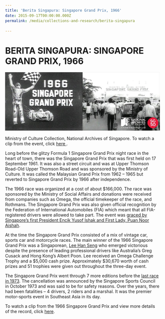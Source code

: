 ```yaml
---
title: 'Berita Singapura: Singapore Grand Prix, 1966'
date: 2015-09-17T00:00:00.000Z
permalink: /media/collections-and-research/berita-singapura

---
```



<iframe id="pxcelframe" src="//t.sharethis.com/a/t_.htm?ver=0.345.16984&amp;cid=c010#rnd=1577950625489&amp;cid=c010&amp;dmn=www.nas.gov.sg&amp;tt=t.dhj&amp;dhjLcy=59&amp;lbl=pxcel&amp;flbl=pxcel&amp;ll=d&amp;ver=0.345.16984&amp;ell=d&amp;cck=__stid&amp;pn=%2Fblogs%2Farchivistpick%2Fsingapore-grand-prix%2F&amp;qs=na&amp;rdn=www.nas.gov.sg&amp;rpn=%2Fblogs%2Farchivistpick%2F&amp;rqs=na&amp;cc=SG&amp;cont=AS&amp;ipaddr=" style="display: none;"></iframe>

# BERITA SINGAPURA: SINGAPORE GRAND PRIX, 1966

![Ministry of Culture Collection, National Archives of Singapore. To watch a clip from the event, click here .](../../../images/blogs/2015-09-17-L.jpg)

Ministry of Culture Collection, National Archives of Singapore. To watch a clip from the event, click [ here ](http://www.nas.gov.sg/archivesonline/audiovisual_records/record-details/457cf916-1164-11e3-83d5-0050568939ad).

Long before the glitzy Formula 1 Singapore Grand Prix night race in the heart of town, there was the Singapore Grand Prix that was first held on 17 September  1961. It was also a street circuit and was at Upper Thomson Road-Old Upper Thomson Road and was sponsored by the Ministry of Culture. It was called the Malaysian Grand Prix from 1962 – 1965 but reverted to Singapore Grand Prix by 1966 after independence.

The 1966 race was organized at a cost of about $166,000. The race was sponsored by the Ministry of Social Affairs and donations were received from companies such as Omega, the official timekeeper of the race, and Rothmans. The Singapore Grand Prix was also given official recognition by the Federation of International Automobiles (FIA) which meant that all FIA-registered drivers were allowed to take part. The event was [graced by Singapore’s first President Encik Yusof Ishak and First Lady, Puan Noor Aishah](http://www.nas.gov.sg/archivesonline/photographs/record-details/5a672f8a-1162-11e3-83d5-0050568939ad).

At the time the Singapore Grand Prix consisted of a mix of vintage car, sports car and motorcycle races. The main winner of the 1966 Singapore Grand Prix was a Singaporean, [Lee Han Seng](http://www.nas.gov.sg/archivesonline/photographs/record-details/c63a9b2f-1161-11e3-83d5-0050568939ad) who emerged victorious despite the presence of leading professional drivers like Australia’s Greg Cusack and Hong Kong’s Albert Poon. Lee received an Omega Challenge Trophy and a $5,000 cash prize. Approximately $30,670 worth of cash prizes and 51 trophies were given out throughout the three-day event.

The Singapore Grand Prix went through 7 more editions before the [last race in 1973](http://www.nas.gov.sg/archivesonline/photographs/record-details/5bbfa45c-1162-11e3-83d5-0050568939ad). The cancellation was announced by the Singapore Sports Council in October 1973 and was said to be for safety reasons. Over the years, there had been fatalities – 4 drivers, 2 riders and a marshal. It was the premier motor-sports event in Southeast Asia in its day.

To watch a clip from the 1966 Singapore Grand Prix and view more details of the record, click [here](http://www.nas.gov.sg/archivesonline/audiovisual_records/record-details/457cf916-1164-11e3-83d5-0050568939ad).